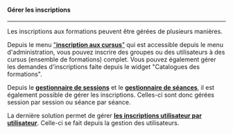 #### Gérer les inscriptions
---
Les inscriptions aux formations peuvent être gérées de plusieurs manières.


Depuis le menu ["**inscription aux cursus**"](cursus-inscriptions.md) qui est accessible depuis le menu d'administration, vous pouvez inscrire des groupes ou des utilisateurs à des cursus (ensemble de formations) complet. Vous pouvez également gérer les demandes d'inscriptions faite depuis le widget "Catalogues des formations".


Depuis le [**gestionnaire de sessions**](inscriptions-sessions.md) et le [**gestionnaire de séances**](inscriptions-sessions-events.md), il est également possible de gérer les inscriptions. Celles-ci sont donc gérées session par session ou séance par séance.

La dernière solution permet de gérer [**les inscriptions utilisateur par utilisateur**](inscriptions-users.md). Celle-ci se fait depuis la gestion des utilisateurs.